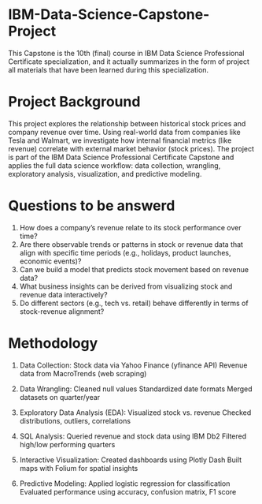 # IBM-Data-Science-Capstone-Project
This Capstone is the 10th (final) course in IBM Data Science Professional Certificate specialization, and it actually summarizes in the form of project all materials that have been learned during this specialization.

# Project Background
  This project explores the relationship between historical stock prices and company revenue over time. Using real-world data from companies like Tesla and Walmart, we investigate how internal financial metrics (like revenue) correlate with external market behavior (stock prices).
  The project is part of the IBM Data Science Professional Certificate Capstone and applies the full data science workflow: data collection, wrangling, exploratory analysis, visualization, and predictive modeling.
  
# Questions to be answerd
  1. How does a company’s revenue relate to its stock performance over time?
  2. Are there observable trends or patterns in stock or revenue data that align with specific time periods (e.g., holidays, product launches, economic events)?
  3. Can we build a model that predicts stock movement based on revenue data?
  4. What business insights can be derived from visualizing stock and revenue data interactively?
  5. Do different sectors (e.g., tech vs. retail) behave differently in terms of stock-revenue alignment?

# Methodology
  1. Data Collection:
     Stock data via Yahoo Finance (yfinance API)
     Revenue data from MacroTrends (web scraping)
     
  2. Data Wrangling:
     Cleaned null values
     Standardized date formats
     Merged datasets on quarter/year
     
  3. Exploratory Data Analysis (EDA):
     Visualized stock vs. revenue
     Checked distributions, outliers, correlations

 4. SQL Analysis:
     Queried revenue and stock data using IBM Db2
     Filtered high/low performing quarters

  5. Interactive Visualization:
     Created dashboards using Plotly Dash
     Built maps with Folium for spatial insights

 6. Predictive Modeling:
    Applied logistic regression for classification
    Evaluated performance using accuracy, confusion matrix, F1 score

